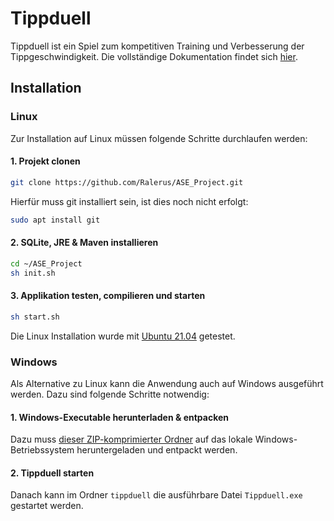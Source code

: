 # Tippduell

Tippduell ist ein Spiel zum kompetitiven Training und Verbesserung der Tippgeschwindigkeit.
Die vollständige Dokumentation findet sich [hier](doc/Documentation.md).

## Installation
### Linux
Zur Installation auf Linux müssen folgende Schritte durchlaufen werden:
#### 1. Projekt clonen
```bash
git clone https://github.com/Ralerus/ASE_Project.git
```
Hierfür muss git installiert sein, ist dies noch nicht erfolgt:
```bash
sudo apt install git
```
#### 2. SQLite, JRE & Maven installieren
```bash
cd ~/ASE_Project
sh init.sh
```
#### 3. Applikation testen, compilieren und starten
```bash
sh start.sh
```
Die Linux Installation wurde mit [Ubuntu 21.04](https://ubuntu.com/download/desktop) getestet.
### Windows
Als Alternative zu Linux kann die Anwendung auch auf Windows ausgeführt werden. Dazu sind folgende Schritte notwendig:
#### 1. Windows-Executable herunterladen & entpacken
Dazu muss [dieser ZIP-komprimierter Ordner](executable/Tippduell.zip) auf das lokale Windows-Betriebssystem heruntergeladen und entpackt werden.
#### 2. Tippduell starten
Danach kann im Ordner `tippduell` die ausführbare Datei `Tippduell.exe` gestartet werden.
